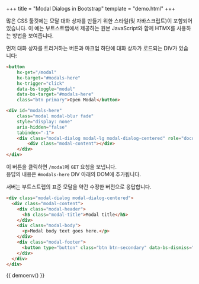 +++
title = "Modal Dialogs in Bootstrap"
template = "demo.html"
+++

많은 CSS 툴킷에는 모달 대화 상자를 만들기 위한 스타일(및 자바스크립트)이 포함되어 있습니다.
이 예는 부트스트랩에서 제공하는 원본 JavaScript와 함께 HTMX를 사용하는 방법을 보여줍니다.

먼저 대화 상자를 트리거하는 버튼과 마크업 하단에 대화 상자가 로드되는 DIV가 있습니다:

```html
<button
    hx-get="/modal"
    hx-target="#modals-here"
    hx-trigger="click"
    data-bs-toggle="modal"
    data-bs-target="#modals-here"
    class="btn primary">Open Modal</button>

<div id="modals-here"
    class="modal modal-blur fade"
    style="display: none"
    aria-hidden="false"
    tabindex="-1">
    <div class="modal-dialog modal-lg modal-dialog-centered" role="document">
        <div class="modal-content"></div>
    </div>
</div>
```

이 버튼을 클릭하면 `/modal`에 `GET` 요청을 보냅니다.  
응답의 내용은 `#modals-here` DIV 아래의 DOM에 추가됩니다.

서버는 부트스트랩의 표준 모달을 약간 수정한 버전으로 응답합니다.

```html
<div class="modal-dialog modal-dialog-centered">
  <div class="modal-content">
    <div class="modal-header">
      <h5 class="modal-title">Modal title</h5>
    </div>
    <div class="modal-body">
      <p>Modal body text goes here.</p>
    </div>
    <div class="modal-footer">
      <button type="button" class="btn btn-secondary" data-bs-dismiss="modal">Close</button>
    </div>
  </div>
</div>
```

<div id="modals-here"
class="modal modal-blur fade"
style="display: none"
aria-hidden="false"
tabindex="-1">
    <div class="modal-dialog modal-lg modal-dialog-centered" role="document">
        <div class="modal-content"></div>
    </div>
</div>

{{ demoenv() }}

<style>
	@import "https://cdnjs.cloudflare.com/ajax/libs/twitter-bootstrap/5.2.2/css/bootstrap.min.css";
</style>
<script src="https://cdn.jsdelivr.net/npm/bootstrap@5.2.2/dist/js/bootstrap.bundle.min.js" integrity="sha384-OERcA2EqjJCMA+/3y+gxIOqMEjwtxJY7qPCqsdltbNJuaOe923+mo//f6V8Qbsw3" crossorigin="anonymous"></script>
<script>

	//=========================================================================
    // Fake Server Side Code
    //=========================================================================

    // routes
    init("/demo", function(request, params) {
		return `<button
	hx-get="/modal"
	hx-target="#modals-here"
	hx-trigger="click"
    data-bs-toggle="modal"
    data-bs-target="#modals-here"
	class="btn primary">Open Modal</button>
	`})

	onGet("/modal", function(request, params){
	  return `<div class="modal-dialog modal-dialog-centered">
    <div class="modal-content">
        <div class="modal-header">
            <h5 class="modal-title">Modal title</h5>
        </div>
        <div class="modal-body">
            <p>Modal body text goes here.</p>
        </div>
    <div class="modal-footer">
        <button type="button" class="btn btn-secondary" data-bs-dismiss="modal">Close</button>
    </div>
    </div>
</div>`
});
</script>

